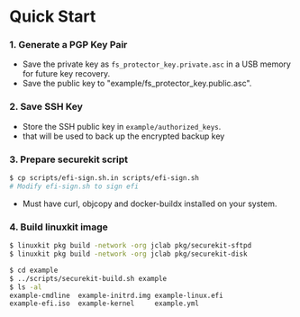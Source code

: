 # Quick Start

### 1. Generate a PGP Key Pair

* Save the private key as `fs_protector_key.private.asc` in a USB memory for future key recovery.
* Save the public key to "example/fs_protector_key.public.asc".

### 2. Save SSH Key

* Store the SSH public key in `example/authorized_keys`.
* that will be used to back up the encrypted backup key

### 3. Prepare securekit script

```bash
$ cp scripts/efi-sign.sh.in scripts/efi-sign.sh
# Modify efi-sign.sh to sign efi
```

* Must have curl, objcopy and docker-buildx installed on your system.

### 4. Build linuxkit image

```bash
$ linuxkit pkg build -network -org jclab pkg/securekit-sftpd
$ linuxkit pkg build -network -org jclab pkg/securekit-disk

$ cd example
$ ../scripts/securekit-build.sh example
$ ls -al
example-cmdline  example-initrd.img example-linux.efi
example-efi.iso  example-kernel     example.yml
```
